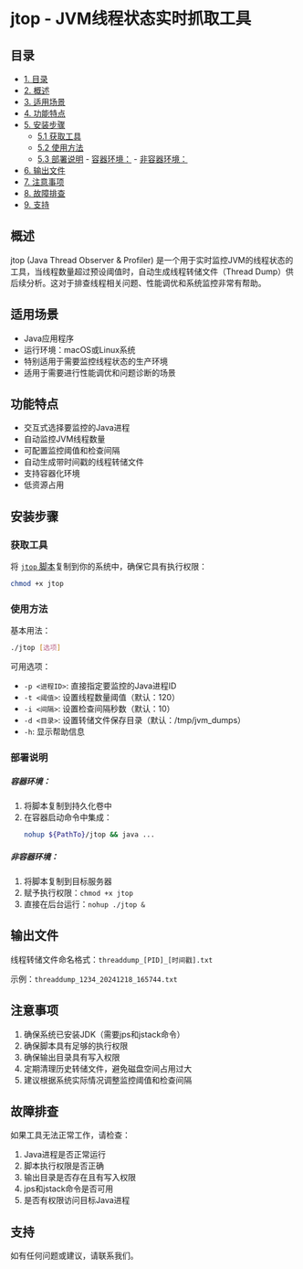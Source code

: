 # jtop - JVM线程状态实时抓取工具

## 目录
- [1. 目录](#目录)
- [2. 概述](#概述)
- [3. 适用场景](#适用场景)
- [4. 功能特点](#功能特点)
- [5. 安装步骤](#安装步骤)
    - [5.1 获取工具](#获取工具)
    - [5.2 使用方法](#使用方法)
    - [5.3 部署说明](#部署说明)
            - [        容器环境：](#容器环境)
            - [        非容器环境：](#非容器环境)
- [6. 输出文件](#输出文件)
- [7. 注意事项](#注意事项)
- [8. 故障排查](#故障排查)
- [9. 支持](#支持)



## 概述

jtop (Java Thread Observer & Profiler) 是一个用于实时监控JVM的线程状态的工具，当线程数量超过预设阈值时，自动生成线程转储文件（Thread Dump）供后续分析。这对于排查线程相关问题、性能调优和系统监控非常有帮助。

## 适用场景

- Java应用程序
- 运行环境：macOS或Linux系统
- 特别适用于需要监控线程状态的生产环境
- 适用于需要进行性能调优和问题诊断的场景

## 功能特点

- 交互式选择要监控的Java进程
- 自动监控JVM线程数量
- 可配置监控阈值和检查间隔
- 自动生成带时间戳的线程转储文件
- 支持容器化环境
- 低资源占用

## 安装步骤

### 获取工具

将 [`jtop` 脚本](/JVM/Utils/jtop/jtop)复制到你的系统中，确保它具有执行权限：

```bash
chmod +x jtop
```

### 使用方法

基本用法：
```bash
./jtop [选项]
```

可用选项：
- `-p <进程ID>`: 直接指定要监控的Java进程ID
- `-t <阈值>`: 设置线程数量阈值（默认：120）
- `-i <间隔>`: 设置检查间隔秒数（默认：10）
- `-d <目录>`: 设置转储文件保存目录（默认：/tmp/jvm_dumps）
- `-h`: 显示帮助信息

### 部署说明

##### 容器环境：
1. 将脚本复制到持久化卷中
2. 在容器启动命令中集成：
   ```bash
   nohup ${PathTo}/jtop && java ...
   ```

##### 非容器环境：
1. 将脚本复制到目标服务器
2. 赋予执行权限：`chmod +x jtop`
3. 直接在后台运行：`nohup ./jtop &`

## 输出文件

线程转储文件命名格式：`threaddump_[PID]_[时间戳].txt`

示例：`threaddump_1234_20241218_165744.txt`

## 注意事项

1. 确保系统已安装JDK（需要jps和jstack命令）
2. 确保脚本具有足够的执行权限
3. 确保输出目录具有写入权限
4. 定期清理历史转储文件，避免磁盘空间占用过大
5. 建议根据系统实际情况调整监控阈值和检查间隔

## 故障排查

如果工具无法正常工作，请检查：
1. Java进程是否正常运行
2. 脚本执行权限是否正确
3. 输出目录是否存在且有写入权限
4. jps和jstack命令是否可用
5. 是否有权限访问目标Java进程

## 支持

如有任何问题或建议，请联系我们。